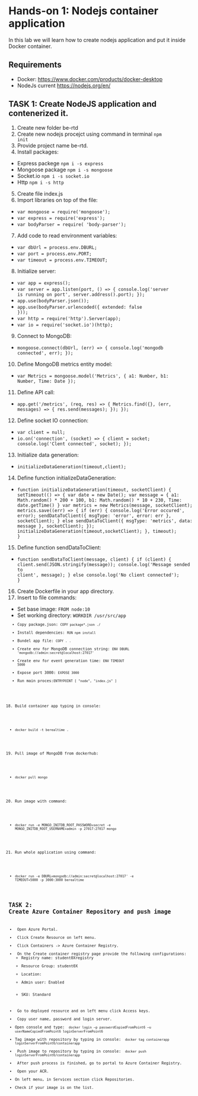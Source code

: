 # Hands-on 1: Nodejs container application
In this lab we will learn how to create nodejs application and put it inside Docker container.

## Requirements
* Docker: https://www.docker.com/products/docker-desktop
* NodeJs current https://nodejs.org/en/

## TASK 1: Create NodeJS application and contenerized it.
1. Create new folder be-rtd
2. Create new nodejs procejct using command in terminal <code>npm init</code>
3. Provide project name be-rtd.
4. Install packages:
* Express packege <code>npm i -s express</code>
* Mongoose package <code>npm i -s mongoose</code>
* Socket.io <code>npm i -s socket.io</code>
* Http <code>npm i -s http</code>
5. Create file index.js
6. Import libraries on top of the file:
* <code>var mongoose = require('mongoose');</code>
* <code>var express = require('express');</code>
* <code>var bodyParser  = require( 'body-parser');</code>
7. Add code to read environment variables:
* <code>var dbUrl = process.env.DBURL;</code>
* <code>var port = process.env.PORT;</code>
* <code>var timeout = process.env.TIMEOUT;</code>
8. Initialize server:
* <code>var app = express();</code>
* <code>var server = app.listen(port, () => {
    console.log('server is running on port', server.address().port);
});</code>
* <code>app.use(bodyParser.json());</code>
* <code>app.use(bodyParser.urlencoded({ extended: false }));</code>
* <code>var http  = require('http').Server(app);</code>
* <code>var io = require('socket.io')(http);</code>
9. Connect to MongoDB:
* <code>mongoose.connect(dbUrl, (err) => {
    console.log('mongodb connected', err);
});</code>
10. Define MongoDB metrics entity model:
* <code>var Metrics = mongoose.model('Metrics', { a1: Number, b1: Number, Time: Date });</code>
11. Define API call:
* <code>app.get('/metrics', (req, res) => {
    Metrics.find({}, (err, messages) => {
        res.send(messages);
    });
});</code>
12. Define socket IO connection:
* <code>var client = null;</code>
* <code>io.on('connection', (socket) => {
    client = socket;
    console.log('Clent connected', socket);
});</code>
13. Initialize data generation:
* <code>initializeDataGeneration(timeout,client); </code>
14. Define function initializeDataGeneration:
* <code>function initializeDataGeneration(timeout, socketClient) {
    setTimeout(() => {
        var date = new Date();
        var message = {
            a1: Math.random() * 200 + 100,
            b1: Math.random() * 10 + 230,
            Time: date.getTime()
        }
        var metrics = new Metrics(message, socketClient);
        metrics.save((err) => {
            if (err) {
                console.log('Error occured', error);
                sendDataToClient({ msgType: 'error', error: err }, socketClient);
            } else
                sendDataToClient({ msgType: 'metrics', data: message }, socketClient);
        });
        initializeDataGeneration(timeout,socketClient);
    }, timeout);
}</code>
15. Define function sendDataToClient:
* <code>function sendDataToClient(message, client) {
    if (client) {
        client.send(JSON.stringify(message));
        console.log('Message sended to client', message);
    } else
        console.log('No client connected');
}</code>
16. Create Dockerfile in your app directory.
17. Insert to file commands:
* Set base image: <code>FROM node:10</code>
* Set working directory: <code>WORKDIR /usr/src/app<code>
* Copy package.json: <code>COPY package*.json ./</code>
* Install dependencies: <code>RUN npm install</code>
* Bundel app file: <code>COPY . .</code>
* Create env for MongoDB connection string: <code>ENV DBURL 'mongodb://admin:secret@localhost:27017'</code>
* Create env for event generation time: <code>ENV TIMEOUT 5000</code>
* Expose port 3000: <code>EXPOSE 3000</code>
* Run main proces:<code>ENTRYPOINT [ "node", "index.js" ]</code>
18. Build container app typing in console: 
* <code>docker build -t berealtime .</code>
19. Pull image of MongoDB from dockerhub:
* <code>docker pull mongo</code>
20. Run image with command:
* <code>docker run -e MONGO_INITDB_ROOT_PASSWORD=secret -e MONGO_INITDB_ROOT_USERNAME=admin -p 27017:27017 mongo </code>
21. Run whole application using command:
* <code>docker run -e  DBURL=mongodb://admin:secret@localhost:27017' -e TIMEOUT=5000 -p 3000:3000 berealtime</code>


## TASK 2: Create Azure Container Repository and push image
<ul><li> Open Azure Portal. </li>
<li> Click Create Resource on left menu. </li>
<li> Click Containers -> Azure Container Registry. </li>
<li> On the Create container registry page provide the following configurations: 
<ul><li>Registry name: student0Xregistry </li>
<li>Resource Group: student0X </li>
<li>Location: <default as VM> </li>
<li>Admin user: Enabled </li>
  <li>SKU: Standard </li></ul> </li>
  
<li> Go to deployed resource and on left menu click Access keys. </li>
<li> Copy user name, password and login server. </li>
<li>Open console and type: <code> docker login –p passwordCopiedFromPoint6 –u userNameCopiedFromPoint6 loginServerFromPoint6 </code> </li>
<li>Tag image with repository by typing in console: <code> docker tag containerapp loginServerFromPoint6/containerapp </code></li>
<li> Push image to repository by typing in console: <code> docker push loginServerFromPoint6/containerapp </code></li>
<li> After push process is finished, go to portal to Azure Container Registry. </li>
<li> Open your ACR. </li>
<li>On left menu, in Services section click Repositories. </li>
<li>Check if your image is on the list. </li>
